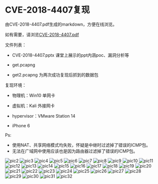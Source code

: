 # CVE-2018-4407复现

由CVE-2018-4407.pdf生成的markdown，方便在线浏览。

如有需要，请浏览[CVE-2018-4407.pdf](./CVE-2018-4407.pdf)

文件列表：

- CVE-2018-4407.pptx 课堂上展示的ppt内涵poc、漏洞分析等

- get.pcapng

- get2.pcapng 为两次成功复现后抓到的数据包

复现环境：

- 物理机：Win10 单网卡

- 虚拟机：Kali 外接网卡

- hypervisor：VMware Station 14

- iPhone 6 


Ps: 
- 使用NAT、共享网络模式均失败，怀疑是中继时过滤掉了错误的ICMP包。
- 无法在广域网中使用应该也是因为路由器过滤掉了错误的ICMP包。




![pic2](./CVE-2018-4407/幻灯片2.jpg)
![pic3](./CVE-2018-4407/幻灯片3.jpg)
![pic4](./CVE-2018-4407/幻灯片4.jpg)
![pic5](./CVE-2018-4407/幻灯片5.jpg)
![pic6](./CVE-2018-4407/幻灯片6.jpg)
![pic7](./CVE-2018-4407/幻灯片7.jpg)
![pic8](./CVE-2018-4407/幻灯片8.jpg)
![pic9](./CVE-2018-4407/幻灯片9.jpg)
![pic10](./CVE-2018-4407/幻灯片10.jpg)
![pic11](./CVE-2018-4407/幻灯片11.jpg)
![pic12](./CVE-2018-4407/幻灯片12.jpg)
![pic13](./CVE-2018-4407/幻灯片13.jpg)
![pic14](./CVE-2018-4407/幻灯片14.jpg)
![pic15](./CVE-2018-4407/幻灯片15.jpg)
![pic16](./CVE-2018-4407/幻灯片16.jpg)
![pic17](./CVE-2018-4407/幻灯片17.jpg)
![pic18](./CVE-2018-4407/幻灯片18.jpg)
![pic19](./CVE-2018-4407/幻灯片19.jpg)
![pic20](./CVE-2018-4407/幻灯片20.jpg)
![pic21](./CVE-2018-4407/幻灯片21.jpg)
![pic22](./CVE-2018-4407/幻灯片22.jpg)
![pic23](./CVE-2018-4407/幻灯片23.jpg)
![pic24](./CVE-2018-4407/幻灯片24.jpg)
![pic25](./CVE-2018-4407/幻灯片25.jpg)
![pic26](./CVE-2018-4407/幻灯片26.jpg)
![pic27](./CVE-2018-4407/幻灯片27.jpg)
![pic28](./CVE-2018-4407/幻灯片28.jpg)
![pic29](./CVE-2018-4407/幻灯片29.jpg)
![pic30](./CVE-2018-4407/幻灯片30.jpg)
![pic31](./CVE-2018-4407/幻灯片31.jpg)
![pic32](./CVE-2018-4407/幻灯片32.jpg)
